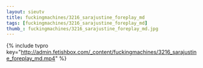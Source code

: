 ```yaml
--- 
layout: sieutv
title: fuckingmachines/3216_sarajustine_foreplay_md
tags: [fuckingmachines/3216_sarajustine_foreplay_md]
thumb_: fuckingmachines/3216_sarajustine_foreplay_md.jpg
---
```

{% include tvpro key="http://admin.fetishbox.com/_content/fuckingmachines/3216_sarajustine_foreplay_md.mp4" %} 
